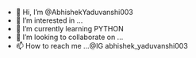 - 👋 Hi, I’m @AbhishekYaduvanshi003
- 👀 I’m interested in ...
- 🌱 I’m currently learning  PYTHON
- 💞️ I’m looking to collaborate on ...
- 📫 How to reach me ...@IG abhishek_yaduvanshi003

<!---
AbhishekYaduvanshi003/AbhishekYaduvanshi003 is a ✨ special ✨ repository because its `README.md` (this file) appears on your GitHub profile.
You can click the Preview link to take a look at your changes.
--->
